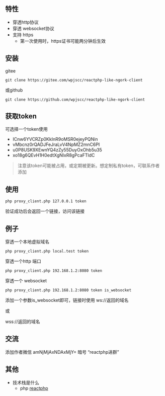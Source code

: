 ## 特性

* 穿透http协议
* 穿透 websocket协议
* 支持 https
    * 第一次使用时，https证书可能两分钟后生效 

## 安装

gitee
```
git clone https://gitee.com/wpjscc/reactphp-like-ngork-client

```

或github
```
git clone https://github.com/wpjscc/reactphp-like-ngork-client

```

## 获取token

可选择一个token使用 
* ICnw6YVCRZp0KkInR9oMSR0ejeyPQNin
* vMbcnz0rQADJFeJraLvV4NpMZ2mnC6PI
* u0P8USK9XEwnYQ4zZy55DuyOxOhb5u35
* xo18g6QEvH1H0edtXgNlxR8gPcaFTldC

> 注意该token可能被占用，或定期被更新。想定制私有token，可联系作者添加


## 使用

```
php proxy_client.php 127.0.0.1 token
```

验证成功后会返回一个链接，访问该链接

## 例子

穿透一个本地虚拟域名

```
php proxy_client.php local.test token
```

穿透一个http 端口

```
php proxy_client.php 192.168.1.2:8080 token
```


穿透一个 websocket 

```
php proxy_client.php 192.168.1.2:8080 token is_websocket
```

添加一个参数is_websocket即可，链接时使用
ws://返回的域名

或

wss://返回的域名



## 交流

添加作者微信 amNjMjAxNDAxMjY=  暗号 “reactphp进群”

## 其他

* 技术栈是什么
    * php [reactphp](https://reactphp.org/)

